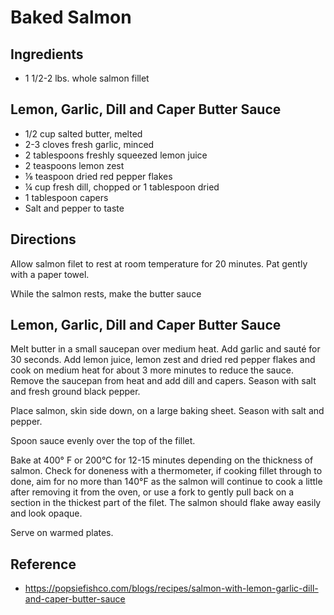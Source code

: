 # Baked Salmon

## Ingredients

 - 1 1/2-2 lbs. whole salmon fillet

## Lemon, Garlic, Dill and Caper Butter Sauce

 - 1/2 cup salted butter, melted
 - 2-3 cloves fresh garlic, minced
 - 2 tablespoons freshly squeezed lemon juice
 - 2 teaspoons lemon zest
 - ⅛ teaspoon dried red pepper flakes
 - ¼ cup fresh dill, chopped or 1 tablespoon dried
 - 1 tablespoon capers
 - Salt and pepper to taste

## Directions

Allow salmon filet to rest at room temperature for 20 minutes. Pat gently with a paper towel.

While the salmon rests, make the butter sauce

## Lemon, Garlic, Dill and Caper Butter Sauce

Melt butter in a small saucepan over medium heat. Add garlic and sauté for 30 seconds. Add lemon juice, lemon zest and dried red pepper flakes and cook on medium heat for about 3 more minutes to reduce the sauce. Remove the saucepan from heat and add dill and capers. Season with salt and fresh ground black pepper.

Place salmon, skin side down, on a large baking sheet. Season with salt and pepper.

Spoon sauce evenly over the top of the fillet.


Bake at 400° F or 200°C for 12-15 minutes depending on the thickness of salmon. Check for doneness with a thermometer, if cooking fillet through to done, aim for no more than 140°F as the salmon will continue to cook a little after removing it from the oven, or use a fork to gently pull back on a section in the thickest part of the filet. The salmon should flake away easily and look opaque.

Serve on warmed plates.

## Reference

- https://popsiefishco.com/blogs/recipes/salmon-with-lemon-garlic-dill-and-caper-butter-sauce
